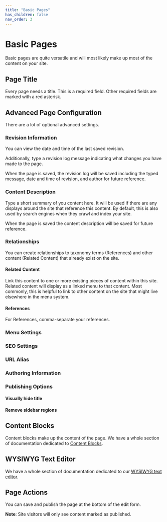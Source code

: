 ```yaml
---
title: "Basic Pages"
has_children: false
nav_order: 3
---
```


# Basic Pages

Basic pages are quite versatile and will most likely make up most of the content on your site.

## Page Title

Every page needs a title. This is a required field. Other required fields are marked with a red asterisk.

## Advanced Page Configuration

There are a lot of optional advanced settings.

### Revision Information

You can view the date and time of the last saved revision.

Additionally, type a revision log message indicating what changes you have made to the page.

When the page is saved, the revision log will be saved including the typed message, date and time of revision, and author for future reference.

### Content Description

Type a short summary of you content here. It will be used if there are any displays around the site that reference this content. By default, this is also used by search engines when they crawl and index your site.

When the page is saved the content description will be saved for future reference.

### Relationships

You can create relationships to taxonomy terms (References) and other content (Related Content) that already exist on the site.

#### Related Content

Link this content to one or more existing pieces of content within this site. Related content will display as a linked menu to that content. Most commonly, this is helpful to link to other content on the site that might live elsewhere in the menu system.

#### References

For References, comma-separate your references.

### Menu Settings

### SEO Settings



### URL Alias

### Authoring Information

### Publishing Options

#### Visually hide title

#### Remove sidebar regions

## Content Blocks

Content blocks make up the content of the page. We have a whole section of documentation dedicated to [Content Blocks](../content-blocks/index.md).

## WYSIWYG Text Editor

We have a whole section of documentation dedicated to our [WYSIWYG text editor](../wysiwyg/index.md).

## Page Actions

You can save and publish the page at the bottom of the edit form.

**Note**: Site visitors will only see content marked as published.

